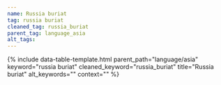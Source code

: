 ```yaml
---
name: Russia buriat
tag: russia buriat
cleaned_tag: russia_buriat
parent_tag: language_asia
alt_tags: 
---
```


{% include data-table-template.html 
  parent_path="language/asia" 
  keyword="russia buriat" 
  cleaned_keyword="russia_buriat" 
  title="Russia buriat"
  alt_keywords=""
  context=""
%}

